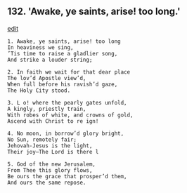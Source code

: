 
## 132.  'Awake, ye saints, arise! too long.'
[edit](https://docs.google.com/document/d/1qiGINsiWMyTaoPH4cj4h2hZeGyIZ_x-C/edit?mode=html)



    1. Awake, ye saints, arise! too long
    In heaviness we sing,
    ’Tis time to raise a gladlier song,
    And strike a louder string;

    2. In faith we wait for that dear place
    The lov’d Apostle view’d,
    When full before his ravish’d gaze,
    The Holy City stood.

    3. L o! where the pearly gates unfold,
    A kingly, priestly train,
    With robes of white, and crowns of gold, 
    Ascend with Christ to re ign!

    4. No moon, in borrow’d glory bright,
    No Sun, remotely fair;
    Jehovah-Jesus is the light,
    Their joy—The Lord is there l

    5. God of the new Jerusalem,
    From Thee this glory flows,
    Be ours the grace that prosper’d them,
    And ours the same repose.
